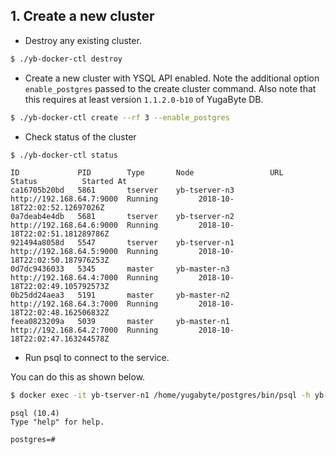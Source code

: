 ## 1. Create a new cluster
- Destroy any existing cluster.

```sh
$ ./yb-docker-ctl destroy
```


- Create a new cluster with YSQL API enabled. Note the additional option `enable_postgres` passed to the create cluster command. Also note that this requires at least version `1.1.2.0-b10` of YugaByte DB.

```sh
$ ./yb-docker-ctl create --rf 3 --enable_postgres
```

- Check status of the cluster

```sh
$ ./yb-docker-ctl status
```

```
ID             PID        Type       Node                 URL                       Status          Started At
ca16705b20bd   5861       tserver    yb-tserver-n3        http://192.168.64.7:9000  Running         2018-10-18T22:02:52.12697026Z
0a7deab4e4db   5681       tserver    yb-tserver-n2        http://192.168.64.6:9000  Running         2018-10-18T22:02:51.181289786Z
921494a8058d   5547       tserver    yb-tserver-n1        http://192.168.64.5:9000  Running         2018-10-18T22:02:50.187976253Z
0d7dc9436033   5345       master     yb-master-n3         http://192.168.64.4:7000  Running         2018-10-18T22:02:49.105792573Z
0b25dd24aea3   5191       master     yb-master-n2         http://192.168.64.3:7000  Running         2018-10-18T22:02:48.162506832Z
feea0823209a   5039       master     yb-master-n1         http://192.168.64.2:7000  Running         2018-10-18T22:02:47.163244578Z
```

- Run psql to connect to the service.

You can do this as shown below.

```sh
$ docker exec -it yb-tserver-n1 /home/yugabyte/postgres/bin/psql -h yb-tserver-n1 -p 5433 -U postgres
```

```
psql (10.4)
Type "help" for help.

postgres=#
```
